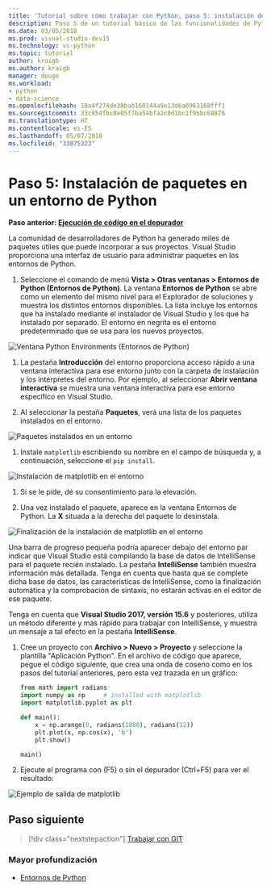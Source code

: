 ```yaml
---
title: 'Tutorial sobre cómo trabajar con Python, paso 5: instalación de paquetes'
description: Paso 5 de un tutorial básico de las funcionalidades de Python en Visual Studio, en el que se muestran las características de Visual Studio para administrar paquetes en un entorno de Python.
ms.date: 03/05/2018
ms.prod: visual-studio-dev15
ms.technology: vs-python
ms.topic: tutorial
author: kraigb
ms.author: kraigb
manager: douge
ms.workload:
- python
- data-science
ms.openlocfilehash: 18a4f274de38bab160144a9e13d6a6963168fff1
ms.sourcegitcommit: 33c954fbc8e05f7ba54bfa2c0d1bc1f9bbc68876
ms.translationtype: HT
ms.contentlocale: es-ES
ms.lasthandoff: 05/07/2018
ms.locfileid: "33875323"
---
```

# <a name="step-5-installing-packages-in-your-python-environment"></a>Paso 5: Instalación de paquetes en un entorno de Python

**Paso anterior: [Ejecución de código en el depurador](tutorial-working-with-python-in-visual-studio-step-04-debugging.md)**

La comunidad de desarrolladores de Python ha generado miles de paquetes útiles que puede incorporar a sus proyectos. Visual Studio proporciona una interfaz de usuario para administrar paquetes en los entornos de Python.

1. Seleccione el comando de menú **Vista > Otras ventanas > Entornos de Python (Entornos de Python)**. La ventana **Entornos de Python** se abre como un elemento del mismo nivel para el Explorador de soluciones y muestra los distintos entornos disponibles. La lista incluye los entornos que ha instalado mediante el instalador de Visual Studio y los que ha instalado por separado. El entorno en negrita es el entorno predeterminado que se usa para los nuevos proyectos.

  ![Ventana Python Environments (Entornos de Python)](media/environments-default-view-blue.png)

1. La pestaña **Introducción** del entorno proporciona acceso rápido a una ventana interactiva para ese entorno junto con la carpeta de instalación y los intérpretes del entorno. Por ejemplo, al seleccionar **Abrir ventana interactiva** se muestra una ventana interactiva para ese entorno específico en Visual Studio.

1. Al seleccionar la pestaña **Paquetes**, verá una lista de los paquetes instalados en el entorno.

  ![Paquetes instalados en un entorno](media/environments-installed-packages-blue.png)

1. Instale `matplotlib` escribiendo su nombre en el campo de búsqueda y, a continuación, seleccione el `pip install`.

  ![Instalación de matplotlib en el entorno](media/environments-add-matplotlib1.png)

1. Si se le pide, dé su consentimiento para la elevación.

1. Una vez instalado el paquete, aparece en la ventana Entornos de Python. La **X** situada a la derecha del paquete lo desinstala.

  ![Finalización de la instalación de matplotlib en el entorno](media/environments-add-matplotlib2.png)

  Una barra de progreso pequeña podría aparecer debajo del entorno par indicar que Visual Studio está compilando la base de datos de IntelliSense para el paquete recién instalado. La pestaña **IntelliSense** también muestra información más detallada. Tenga en cuenta que hasta que se complete dicha base de datos, las características de IntelliSense, como la finalización automática y la comprobación de sintaxis, no estarán activas en el editor de ese paquete.

  Tenga en cuenta que **Visual Studio 2017, versión 15.6** y posteriores, utiliza un método diferente y más rápido para trabajar con IntelliSense, y muestra un mensaje a tal efecto en la pestaña **IntelliSense**.

1. Cree un proyecto con **Archivo > Nuevo > Proyecto** y seleccione la plantilla "Aplicación Python". En el archivo de código que aparece, pegue el código siguiente, que crea una onda de coseno como en los pasos del tutorial anteriores, pero esta vez trazada en un gráfico:

    ```python
    from math import radians
    import numpy as np     # installed with matplotlib
    import matplotlib.pyplot as plt

    def main():
        x = np.arange(0, radians(1800), radians(12))
        plt.plot(x, np.cos(x), 'b')
        plt.show()

    main()
    ```

1. Ejecute el programa con (F5) o sin el depurador (Ctrl+F5) para ver el resultado:

  ![Ejemplo de salida de matplotlib](media/environments-add-matplotlib3.png)

## <a name="next-step"></a>Paso siguiente

> [!div class="nextstepaction"]
> [Trabajar con GIT](tutorial-working-with-python-in-visual-studio-step-06-working-with-git.md)

### <a name="going-deeper"></a>Mayor profundización

- [Entornos de Python](managing-python-environments-in-visual-studio.md)
